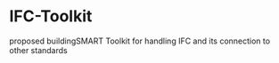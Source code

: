 # IFC-Toolkit
proposed buildingSMART Toolkit for handling IFC and its connection to other standards
